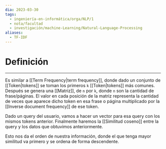 ```yaml
---
dia: 2023-03-30
tags:
  - ingeniería-en-informática/orga/NLP/1
  - nota/facultad
  - investigación/machine-Learning/Natural-Language-Processing
aliases:
  - TF-IDF
---
```

# Definición
---
Es similar a [[Term Frequency|term frequency]], donde dado un conjunto de [[Token|tokens]] se toman los primeros `k` [[Token|tokens]] más comunes. Después se genera una [[Matriz]], de `n` por `k`, donde `n` son la cantidad de frase/páginas. El valor en cada posición de la matriz representa la cantidad de veces que aparece dicho token en esa frase o página multiplicado por la [[Inverse document frequency]] de ese token.

Dado un query del usuario, vamos a hacer un vector para esa query con los mismos tokens anterior. Finalmente haremos la [[Similitud coseno]] entre la query y los datos que obtuvimos anteriormente.

Esto nos da el orden de nuestra información, donde el que tenga mayor similitud va primero y se ordena de forma descendente.